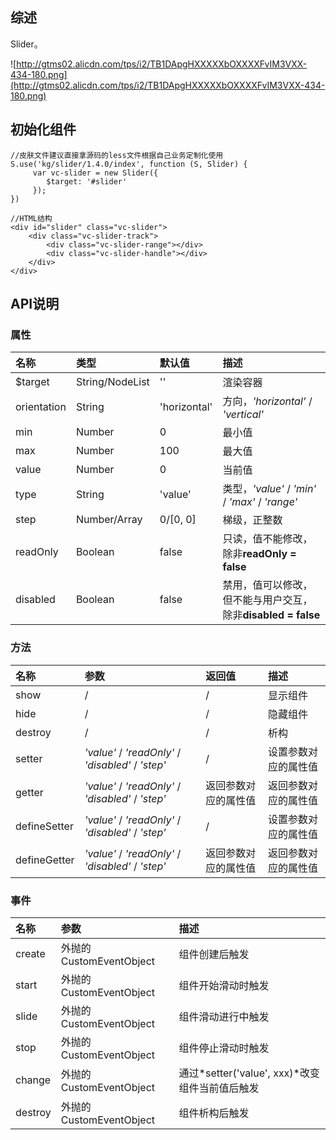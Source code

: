 ## 综述

Slider。

![http://gtms02.alicdn.com/tps/i2/TB1DApgHXXXXXbOXXXXFvIM3VXX-434-180.png](http://gtms02.alicdn.com/tps/i2/TB1DApgHXXXXXbOXXXXFvIM3VXX-434-180.png)

## 初始化组件
	//皮肤文件建议直接拿源码的less文件根据自己业务定制化使用
    S.use('kg/slider/1.4.0/index', function (S, Slider) {
         var vc-slider = new Slider({
            $target: '#slider'
         });
    })
    
    //HTML结构
    <div id="slider" class="vc-slider">
        <div class="vc-slider-track">
            <div class="vc-slider-range"></div>
            <div class="vc-slider-handle"></div>
        </div>
    </div>

## API说明

### 属性

|名称|类型|默认值|描述|
|:---------------|:--------|:----|:----------|
|$target|String/NodeList|''|渲染容器|
|orientation|String|'horizontal'|方向，*'horizontal'* / *'vertical'*|
|min|Number|0|最小值|
|max|Number|100|最大值|
|value|Number|0|当前值|
|type|String|'value'|类型，*'value'* / *'min'* / *'max'* / *'range'*|
|step|Number/Array|0/[0, 0]|梯级，正整数|
|readOnly|Boolean|false|只读，值不能修改，除非**readOnly = false**|
|disabled|Boolean|false|禁用，值可以修改，但不能与用户交互，除非**disabled = false**|

### 方法

|名称|参数|返回值|描述|
|:---------------|:--------|:----|:----------|
|show|/|/|显示组件|
|hide|/|/|隐藏组件|
|destroy|/|/|析构|
|setter|*'value'* / *'readOnly'* / *'disabled'* / *'step'*|/|设置参数对应的属性值|
|getter|*'value'* / *'readOnly'* / *'disabled'* / *'step'*|返回参数对应的属性值|返回参数对应的属性值|
|defineSetter|*'value'* / *'readOnly'* / *'disabled'* / *'step'*|/|设置参数对应的属性值|
|defineGetter|*'value'* / *'readOnly'* / *'disabled'* / *'step'*|返回参数对应的属性值|返回参数对应的属性值|


### 事件

|名称|参数|描述|
|:---------------|:--------|:----------|
|create|外抛的CustomEventObject|组件创建后触发|
|start|外抛的CustomEventObject|组件开始滑动时触发|
|slide|外抛的CustomEventObject|组件滑动进行中触发|
|stop|外抛的CustomEventObject|组件停止滑动时触发|
|change|外抛的CustomEventObject|通过*setter('value', xxx)*改变组件当前值后触发|
|destroy|外抛的CustomEventObject|组件析构后触发|